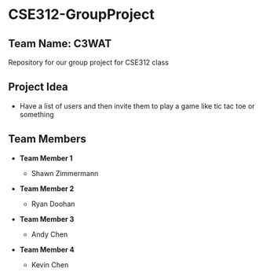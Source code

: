 # CSE312-GroupProject
## Team Name: C3WAT
Repository for our group project for CSE312 class

## Project Idea
- Have a list of users and then invite them to play a game like tic tac toe or something

## Team Members
- <b> Team Member 1 </b>
  - Shawn Zimmermann

- <b> Team Member 2 </b>
  - Ryan Doohan

- <b> Team Member 3 </b>
  - Andy Chen

- <b> Team Member 4 </b>
  - Kevin Chen
